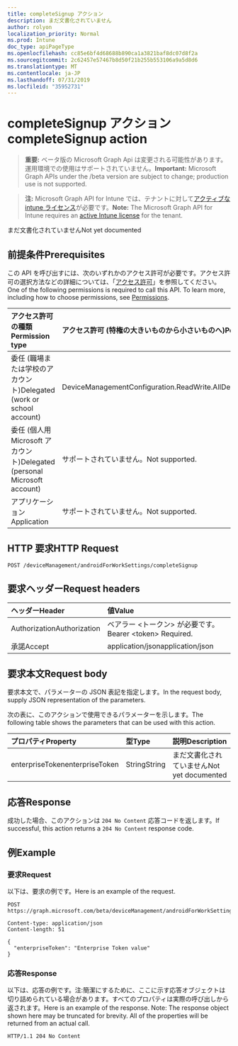 ```yaml
---
title: completeSignup アクション
description: まだ文書化されていません
author: rolyon
localization_priority: Normal
ms.prod: Intune
doc_type: apiPageType
ms.openlocfilehash: cc85e6bf4d68688b890ca1a3821baf8dc07d8f2a
ms.sourcegitcommit: 2c62457e57467b8d50f21b255b553106a9a5d8d6
ms.translationtype: MT
ms.contentlocale: ja-JP
ms.lasthandoff: 07/31/2019
ms.locfileid: "35952731"
---
```

# <a name="completesignup-action"></a><span data-ttu-id="9e36e-103">completeSignup アクション</span><span class="sxs-lookup"><span data-stu-id="9e36e-103">completeSignup action</span></span>

> <span data-ttu-id="9e36e-104">**重要:** ベータ版の Microsoft Graph Api は変更される可能性があります。運用環境での使用はサポートされていません。</span><span class="sxs-lookup"><span data-stu-id="9e36e-104">**Important:** Microsoft Graph APIs under the /beta version are subject to change; production use is not supported.</span></span>

> <span data-ttu-id="9e36e-105">**注:** Microsoft Graph API for Intune では、テナントに対して[アクティブな intune ライセンス](https://go.microsoft.com/fwlink/?linkid=839381)が必要です。</span><span class="sxs-lookup"><span data-stu-id="9e36e-105">**Note:** The Microsoft Graph API for Intune requires an [active Intune license](https://go.microsoft.com/fwlink/?linkid=839381) for the tenant.</span></span>

<span data-ttu-id="9e36e-106">まだ文書化されていません</span><span class="sxs-lookup"><span data-stu-id="9e36e-106">Not yet documented</span></span>

## <a name="prerequisites"></a><span data-ttu-id="9e36e-107">前提条件</span><span class="sxs-lookup"><span data-stu-id="9e36e-107">Prerequisites</span></span>
<span data-ttu-id="9e36e-p101">この API を呼び出すには、次のいずれかのアクセス許可が必要です。アクセス許可の選択方法などの詳細については、「[アクセス許可](/graph/permissions-reference)」を参照してください。</span><span class="sxs-lookup"><span data-stu-id="9e36e-p101">One of the following permissions is required to call this API. To learn more, including how to choose permissions, see [Permissions](/graph/permissions-reference).</span></span>

|<span data-ttu-id="9e36e-110">アクセス許可の種類</span><span class="sxs-lookup"><span data-stu-id="9e36e-110">Permission type</span></span>|<span data-ttu-id="9e36e-111">アクセス許可 (特権の大きいものから小さいものへ)</span><span class="sxs-lookup"><span data-stu-id="9e36e-111">Permissions (from most to least privileged)</span></span>|
|:---|:---|
|<span data-ttu-id="9e36e-112">委任 (職場または学校のアカウント)</span><span class="sxs-lookup"><span data-stu-id="9e36e-112">Delegated (work or school account)</span></span>|<span data-ttu-id="9e36e-113">DeviceManagementConfiguration.ReadWrite.All</span><span class="sxs-lookup"><span data-stu-id="9e36e-113">DeviceManagementConfiguration.ReadWrite.All</span></span>|
|<span data-ttu-id="9e36e-114">委任 (個人用 Microsoft アカウント)</span><span class="sxs-lookup"><span data-stu-id="9e36e-114">Delegated (personal Microsoft account)</span></span>|<span data-ttu-id="9e36e-115">サポートされていません。</span><span class="sxs-lookup"><span data-stu-id="9e36e-115">Not supported.</span></span>|
|<span data-ttu-id="9e36e-116">アプリケーション</span><span class="sxs-lookup"><span data-stu-id="9e36e-116">Application</span></span>|<span data-ttu-id="9e36e-117">サポートされていません。</span><span class="sxs-lookup"><span data-stu-id="9e36e-117">Not supported.</span></span>|

## <a name="http-request"></a><span data-ttu-id="9e36e-118">HTTP 要求</span><span class="sxs-lookup"><span data-stu-id="9e36e-118">HTTP Request</span></span>
<!-- {
  "blockType": "ignored"
}
-->
``` http
POST /deviceManagement/androidForWorkSettings/completeSignup
```

## <a name="request-headers"></a><span data-ttu-id="9e36e-119">要求ヘッダー</span><span class="sxs-lookup"><span data-stu-id="9e36e-119">Request headers</span></span>
|<span data-ttu-id="9e36e-120">ヘッダー</span><span class="sxs-lookup"><span data-stu-id="9e36e-120">Header</span></span>|<span data-ttu-id="9e36e-121">値</span><span class="sxs-lookup"><span data-stu-id="9e36e-121">Value</span></span>|
|:---|:---|
|<span data-ttu-id="9e36e-122">Authorization</span><span class="sxs-lookup"><span data-stu-id="9e36e-122">Authorization</span></span>|<span data-ttu-id="9e36e-123">ベアラー &lt;トークン&gt; が必要です。</span><span class="sxs-lookup"><span data-stu-id="9e36e-123">Bearer &lt;token&gt; Required.</span></span>|
|<span data-ttu-id="9e36e-124">承諾</span><span class="sxs-lookup"><span data-stu-id="9e36e-124">Accept</span></span>|<span data-ttu-id="9e36e-125">application/json</span><span class="sxs-lookup"><span data-stu-id="9e36e-125">application/json</span></span>|

## <a name="request-body"></a><span data-ttu-id="9e36e-126">要求本文</span><span class="sxs-lookup"><span data-stu-id="9e36e-126">Request body</span></span>
<span data-ttu-id="9e36e-127">要求本文で、パラメーターの JSON 表記を指定します。</span><span class="sxs-lookup"><span data-stu-id="9e36e-127">In the request body, supply JSON representation of the parameters.</span></span>

<span data-ttu-id="9e36e-128">次の表に、このアクションで使用できるパラメーターを示します。</span><span class="sxs-lookup"><span data-stu-id="9e36e-128">The following table shows the parameters that can be used with this action.</span></span>

|<span data-ttu-id="9e36e-129">プロパティ</span><span class="sxs-lookup"><span data-stu-id="9e36e-129">Property</span></span>|<span data-ttu-id="9e36e-130">型</span><span class="sxs-lookup"><span data-stu-id="9e36e-130">Type</span></span>|<span data-ttu-id="9e36e-131">説明</span><span class="sxs-lookup"><span data-stu-id="9e36e-131">Description</span></span>|
|:---|:---|:---|
|<span data-ttu-id="9e36e-132">enterpriseToken</span><span class="sxs-lookup"><span data-stu-id="9e36e-132">enterpriseToken</span></span>|<span data-ttu-id="9e36e-133">String</span><span class="sxs-lookup"><span data-stu-id="9e36e-133">String</span></span>|<span data-ttu-id="9e36e-134">まだ文書化されていません</span><span class="sxs-lookup"><span data-stu-id="9e36e-134">Not yet documented</span></span>|



## <a name="response"></a><span data-ttu-id="9e36e-135">応答</span><span class="sxs-lookup"><span data-stu-id="9e36e-135">Response</span></span>
<span data-ttu-id="9e36e-136">成功した場合、このアクションは `204 No Content` 応答コードを返します。</span><span class="sxs-lookup"><span data-stu-id="9e36e-136">If successful, this action returns a `204 No Content` response code.</span></span>

## <a name="example"></a><span data-ttu-id="9e36e-137">例</span><span class="sxs-lookup"><span data-stu-id="9e36e-137">Example</span></span>

### <a name="request"></a><span data-ttu-id="9e36e-138">要求</span><span class="sxs-lookup"><span data-stu-id="9e36e-138">Request</span></span>
<span data-ttu-id="9e36e-139">以下は、要求の例です。</span><span class="sxs-lookup"><span data-stu-id="9e36e-139">Here is an example of the request.</span></span>
``` http
POST https://graph.microsoft.com/beta/deviceManagement/androidForWorkSettings/completeSignup

Content-type: application/json
Content-length: 51

{
  "enterpriseToken": "Enterprise Token value"
}
```

### <a name="response"></a><span data-ttu-id="9e36e-140">応答</span><span class="sxs-lookup"><span data-stu-id="9e36e-140">Response</span></span>
<span data-ttu-id="9e36e-p102">以下は、応答の例です。注:簡潔にするために、ここに示す応答オブジェクトは切り詰められている場合があります。すべてのプロパティは実際の呼び出しから返されます。</span><span class="sxs-lookup"><span data-stu-id="9e36e-p102">Here is an example of the response. Note: The response object shown here may be truncated for brevity. All of the properties will be returned from an actual call.</span></span>
``` http
HTTP/1.1 204 No Content
```





